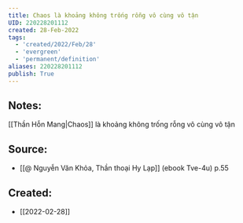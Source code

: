 ```yaml
---
title: Chaos là khoảng không trống rỗng vô cùng vô tận
UID: 220228201112
created: 28-Feb-2022
tags:
  - 'created/2022/Feb/28'
  - 'evergreen'
  - 'permanent/definition'
aliases: 220228201112
publish: True
---
```

## Notes:
[[Thần Hỗn Mang|Chaos]] là khoảng không trống rỗng vô cùng vô tận

## Source:
- [[@ Nguyễn Văn Khỏa, Thần thoại Hy Lạp]] (ebook Tve-4u) p.55
## Created:
- [[2022-02-28]]
